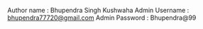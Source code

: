 Author name : Bhupendra Singh Kushwaha
Admin Username : bhupendra77720@gmail.com
Admin Password : Bhupendra@99
